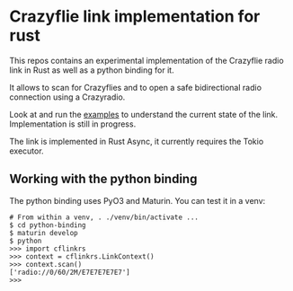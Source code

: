 # Crazyflie link implementation for rust

This repos contains an experimental implementation of the Crazyflie radio link in Rust as well as a python binding for it.

It allows to scan for Crazyflies and to open a safe bidirectional radio connection using a Crazyradio.

Look at and run the [examples](crazyflie-link/examples) to understand the current state of the link. Implementation is still in progress.

The link is implemented in Rust Async, it currently requires the Tokio executor.

## Working with the python binding

The python binding uses PyO3 and Maturin. You can test it in a venv:

```
# From within a venv, . ./venv/bin/activate ...
$ cd python-binding
$ maturin develop
$ python
>>> import cflinkrs
>>> context = cflinkrs.LinkContext()
>>> context.scan()
['radio://0/60/2M/E7E7E7E7E7']
>>>
```
